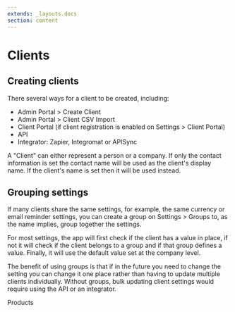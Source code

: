 ```yaml
---
extends: _layouts.docs 
section: content
---
```


# Clients

## Creating clients

There several ways for a client to be created, including:

- Admin Portal > Create Client
- Admin Portal > Client CSV Import
- Client Portal (if client registration is enabled on Settings > Client Portal)
- API
- Integrator: Zapier, Integromat or APISync

A "Client" can either represent a person or a company. If only the contact information is set the contact name will be
used as the client's display name. If the client's name is set then it will be used instead.

## Grouping settings

If many clients share the same settings, for example, the same currency or email reminder settings, you can create a
group on Settings > Groups to, as the name implies, group together the settings.

For most settings, the app will first check if the client has a value in place, if not it will check if the client
belongs to a group and if that group defines a value. Finally, it will use the default value set at the company level.

The benefit of using groups is that if in the future you need to change the setting you can change it one place rather
than having to update multiple clients individually. Without groups, bulk updating client settings would require using
the API or an integrator.

<x-next url=/docs/products>Products</x-next>